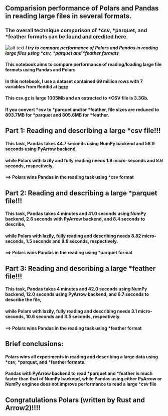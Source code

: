 ## Comparision performance of Polars and Pandas in reading large files in several formats. 
### The overall technique comparison of *csv, *parquet, and *feather formats can be [found and credited here](https://twitter.com/levikul09/status/1644629913440501763/photo/1).
![alt text](https://pbs.twimg.com/media/FtLmMH4aQAA7qgk?format=png&name=medium)
**_I try to compare performance of Polars and Pandas in reading large files using *csv, *parquet and *feather formats_**
#### This notebook aims to compare performance of reading/loading large file formats using Pandas and Polars
#### In this notebook, I use a dataset contained 69 million rows with 7 variables from Reddid at [here](https://files.pushshift.io/reddit/69M_reddit_accounts.csv.gz)
#### This csv.gz is large 1005Mb and an extracted to *CSV file is 3.3Gb.
#### If you convert *csv to *parquet and/or *feather, file sizes are reduced to 893.7MB for *parquet and 805.6MB for *feather.

## Part 1: Reading and describing a large *csv file!!!
#### This task, Pandas takes 44.7 seconds using NumPy backend and 56.9 seconds using PyArrow backend, 
#### while Polars with lazily and fully reading needs 1.9 micro-seconds and 8.6 seconds, respectively.
#### ==> Polars wins Pandas in the reading task using *csv format

## Part 2: Reading and describing a large *parquet file!!!

#### This task, Pandas takes 4 minutes and 41.0 seconds using NumPy backend, 2.6 seconds with PyArrow backend, and 8.4 seconds to describe, 
#### while Polars with lazily, fully reading and describing needs 8.82 micro-seconds, 1.5 seconds and 8.8 seconds, respectively.
#### ==> Polars wins Pandas in the reading using *parquet format 

## Part 3: Reading and describing a large *feather file!!!

#### This task, Pandas takes 4 minutes and 42.0 seconds using NumPy backend, 12.0 seconds using PyArrow backend, and 6.7 seconds to describe the file, 
#### while Polars with lazily, fully reading and describing needs 3.1 micro-seconds, 10.6 seconds and 3.5 seconds, respectively.
#### ==> Polars wins Pandas in the reading task using *feather format


## Brief conclusions:
#### Polars wins all experiments in reading and describing a large data using *csv, *parquet, and *feather formats.
#### Pandas with PyArrow backend to read *parquet and *feather is much faster than that of NumPy backend, while Pandas using either PyArrow or NumPy engines does not improve performance to read a large *csv file
## Congratulations Polars (written by Rust and Arrow2)!!!!
